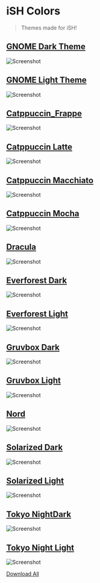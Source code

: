 # iSH Colors
> Themes made for iSH!

## [GNOME Dark Theme](https://github.com/r4shsecurity/iSH-Themes/raw/main/themes/gnome_dark.json)
![Screenshot]()

## [GNOME Light Theme](https://github.com/r4shsecurity/iSH-Themes/raw/main/themes/gnome_light.json)
![Screenshot]()

## [Catppuccin_Frappe](https://github.com/r4shsecurity/iSH-Themes/raw/main/themes/catppuccin_frappe.json)
![Screenshot](https://ibb.co/jzVS6XQ)

## [Catppuccin Latte](https://github.com/r4shsecurity/iSH-Themes/raw/main/themes/catppuccin_latte.json)
![Screenshot]()

## [Catppuccin Macchiato](https://github.com/r4shsecurity/iSH-Themes/raw/main/themes/catppuccin_macchiato.json)
![Screenshot]()

## [Catppuccin Mocha](https://github.com/r4shsecurity/iSH-Themes/raw/main/themes/catppucin_mocha.json)
![Screenshot]()

## [Dracula](https://github.com/r4shsecurity/iSH-Themes/raw/main/themes/dracula.json)
![Screenshot]()

## [Everforest Dark](https://github.com/r4shsecurity/iSH-Themes/raw/main/themes/everforest_dark.json)
![Screenshot]()

## [Everforest Light](https://github.com/r4shsecurity/iSH-Themes/raw/main/themes/everforest_light.json)
![Screenshot]()

## [Gruvbox Dark](https://github.com/r4shsecurity/iSH-Themes/raw/main/themes/gruvbox_dark.json)
![Screenshot]()

## [Gruvbox Light](https://github.com/r4shsecurity/iSH-Themes/blob/main/themes/gruvbox_light.json)
![Screenshot]()

## [Nord](https://github.com/r4shsecurity/iSH-Themes/raw/main/themes/nord.json)
![Screenshot]()

## [Solarized Dark](https://github.com/r4shsecurity/iSH-Themes/raw/main/themes/solarized_dark.json)
![Screenshot]()

## [Solarized Light](https://github.com/r4shsecurity/iSH-Themes/raw/main/themes/solarized_light.json)
![Screenshot]()

## [Tokyo NightDark](https://github.com/r4shsecurity/iSH-Themes/raw/main/themes/tokyo_night_dark.json)
![Screenshot]()

## [Tokyo Night Light](https://github.com/r4shsecurity/iSH-Themes/raw/main/themes/tokyo_night_light.json)
![Screenshot]()

[Download All](https://github.com/r4shsecurity/iSH-Themes/raw/main/themes.zip)
